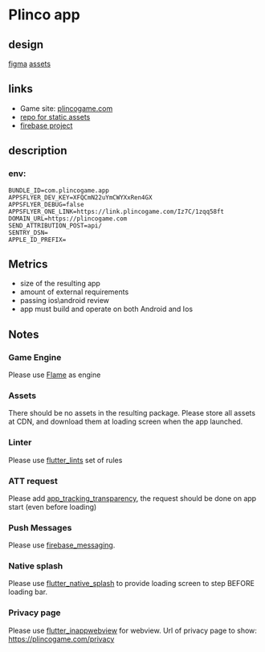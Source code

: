 # Plinco app

## design

[figma](https://www.figma.com/file/0T9U3BVVt7q4sBhQiUx7gA/Plinco?type=design&node-id=0-1&mode=design&t=wwj9u7SWIvOUdPyb-0)
[assets](https://mm.nodeart.app/files/zokjn96j8fgaxbhf779h8apwga/public?h=onwC6wBJJ-U0DDghFE6L6-6hU3hOhNfd_GaphnhxM7g)

## links
- Game site: [plincogame.com](plincogame.com)
- [repo for static assets](https://github.com/NodeArt/plincogame.com/tree/main/static/assets)
- [firebase project](https://console.firebase.google.com/project/plincogame-com)

## description

### env:

```Shell
BUNDLE_ID=com.plincogame.app
APPSFLYER_DEV_KEY=XFQCmN22uYmCWYXxRen4GX
APPSFLYER_DEBUG=false
APPSFLYER_ONE_LINK=https://link.plincogame.com/Iz7C/1zqq58ft
DOMAIN_URL=https://plincogame.com
SEND_ATTRIBUTION_POST=api/
SENTRY_DSN=
APPLE_ID_PREFIX=
```

## Metrics
- size of the resulting app
- amount of external requirements
- passing ios\android review
- app must build and operate on both Android and Ios

## Notes
### Game Engine
Please use [Flame](https://pub.dev/packages/flame) as engine
### Assets
There should be no assets in the resulting package. Please store all assets at CDN, and download them at loading screen when the app launched.
### Linter
Please use [flutter_lints](https://pub.dev/packages/flutter_lints) set of rules
### ATT request
Please add [app_tracking_transparency](https://pub.dev/packages/app_tracking_transparency), the request should be done on app start (even before loading)
### Push Messages
Please use [firebase_messaging](https://pub.dev/packages/firebase_messaging).
### Native splash
Please use [flutter_native_splash](https://pub.dev/packages/flutter_native_splash) to provide loading screen to step BEFORE loading bar.
### Privacy page
Please use [flutter_inappwebview](https://pub.dev/packages/flutter_inappwebview) for webview. Url of privacy page to show: https://plincogame.com/privacy
